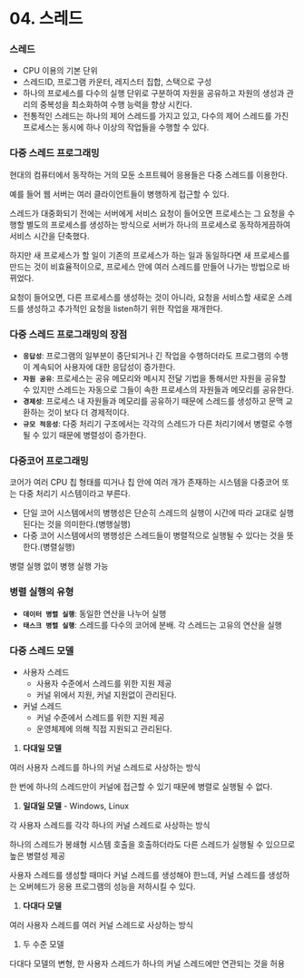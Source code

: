 # 04. 스레드

### 스레드

- CPU 이용의 기본 단위
- 스레드ID, 프로그램 카운터, 레지스터 집합, 스택으로 구성
- 하나의 프로세스를 다수의 실행 단위로 구분하여 자원을 공유하고 자원의 생성과 관리의 중복성을 최소화하여 수행 능력을 향상 시킨다.
- 전통적인 스레드는 하나의 제어 스레드를 가지고 있고, 다수의 제어 스레드를 가진 프로세스는 동시에 하나 이상의 작업들을 수행할 수 있다.

### 다중 스레드 프로그래밍

현대의 컴퓨터에서 동작하는 거의 모둔 소프트웨어 응용들은 다중 스레드를 이용한다.

예를 들어 웹 서버는 여러 클라이언트들이 병행하게 접근할 수 있다.

스레드가 대중화되기 전에는 서버에게 서비스 요청이 들어오면 프로세스는 그 요청을 수행할 별도의 프로세스를 생성하는 방식으로 서버가 하나의 프로세스로 동작하게끔하여 서비스 시간을 단축했다.

하지만 새 프로세스가 할 일이 기존의 프로세스가 하는 일과 동일하다면 새 프로세스를 만드는 것이 비효율적이으로, 프로세스 안에 여러 스레드를 만들어 나가는 방법으로 바뀌었다.

요청이 들어오면, 다른 프로세스를 생성하는 것이 아니라, 요청을 서비스할 새로운 스레드를 생성하고 추가적인 요청을 listen하기 위한 작업을 재개한다.

### 다중 스레드 프로그래밍의 장점

- **`응답성`**: 프로그램의 일부분이 중단되거나 긴 작업을 수행하더라도 프로그램의 수행이 계속되어 사용자에 대한 응답성이 증가한다.
- **`자원 공유`**: 프로세스는 공유 메모리와 메시지 전달 기법을 통해서만 자원을 공유할 수 있지만 스레드는 자동으로 그들이 속한 프로세스의 자원들과 메모리를 공유한다.
- **`경제성`**: 프로세스 내 자원들과 메모리를 공유하기 때문에 스레드를 생성하고 문맥 교환하는 것이 보다 더 경제적이다.
- **`규모 적응성`**: 다중 처리기 구조에서는 각각의 스레드가 다른 처리기에서 병렬로 수행될 수 있기 때문에 병렬성이 증가한다.

### 다중코어 프로그래밍

코어가 여러 CPU 칩 형태를 띠거나 칩 안에 여러 개가 존재하는 시스템을 다중코어 또는 다중 처리기 시스템이라고 부른다.

- 단일 코어 시스템에서의 병행성은 단순히 스레드의 실행이 시간에 따라 교대로 실행된다는 것을 의미한다.(병행실행)
- 다중 코어 시스템에서의 병행성은 스레드들이 병렬적으로 실행될 수 있다는 것을 뜻한다.(병렬실행)

병렬 실행 없이 병행 실행 가능

### 병렬 실행의 유형

- **`데이터 병렬 실행`**: 동일한 연산을 나누어 실행
- **`태스크 병렬 실행`**: 스레드를 다수의 코어에 분배. 각 스레드는 고유의 연산을 실행

### 다중 스레드 모델

- 사용자 스레드
  - 사용자 수준에서 스레드를 위한 지원 제공
  - 커널 위에서 지원, 커널 지원없이 관리된다.
- 커널 스레드
  - 커널 수준에서 스레드를 위한 지원 제공
  - 운영체제에 의해 직접 지원되고 관리된다.

1. **다대일 모델**

여러 사용자 스레드를 하나의 커널 스레드로 사상하는 방식

한 번에 하나의 스레드만이 커널에 접근할 수 있기 때문에 병렬로 실행될 수 없다.

1. **일대일 모델** - Windows, Linux

각 사용자 스레드를 각각 하나의 커널 스레드로 사상하는 방식

하나의 스레드가 봉쇄형 시스템 호출을 호출하더라도 다른 스레드가 실행될 수 있으므로 높은 병렬성 제공

사용자 스레드를 생성할 때마다 커널 스레드를 생성해야 한느데, 커널 스레드를 생성하는 오버헤드가 응용 프로그램의 성능을 저하시킬 수 있다.

1. **다대다 모델**

여러 사용자 스레드를 여러 커널 스레드로 사상하는 방식

1. 두 수준 모델

다대다 모델의 변형, 한 사용자 스레드가 하나의 커널 스레드에만 연관되는 것을 허용
